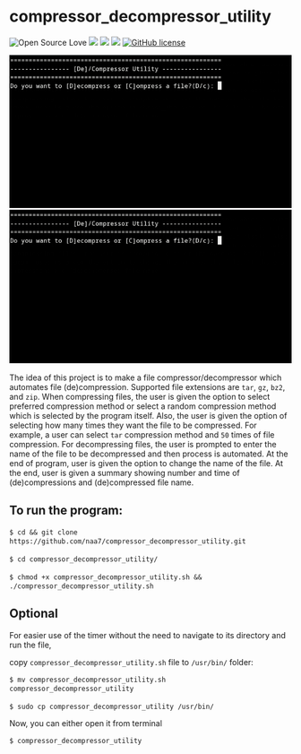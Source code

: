 # compressor_decompressor_utility

![Open Source Love](https://badges.frapsoft.com/os/v3/open-source.svg?v=103) <img src="https://cdn.rawgit.com/sindresorhus/awesome/d7305f38d29fed78fa85652e3a63e154dd8e8829/media/badge.svg"> <img src="https://img.shields.io/github/stars/naa7/compressor_decompressor_utility?style=social"> <img src="https://img.shields.io/github/repo-size/naa7/compressor_decompressor_utility"> [![GitHub license](https://img.shields.io/github/license/Naereen/StrapDown.js.svg)](https://github.com/naa7/compressor_decompressor_utility/LICENSE)

<img src="https://github.com/naa7/compressor_decompressor_utility/blob/main/file_compressor.gif">
<img src="https://github.com/naa7/compressor_decompressor_utility/blob/main/file_decompressor.gif"></br> 

The idea of this project is to make a file compressor/decompressor which automates file (de)compression. Supported file extensions
are `tar`, `gz`, `bz2`, and `zip`. When compressing files, the user is given the option to select preferred compression method or
select a random compression method which is selected by the program itself. Also, the user is given the option of selecting how many
times they want the file to be compressed. For example, a user can select `tar` compression method and `50` times of file compression.
For decompressing files, the user is prompted to enter the name of the file to be decompressed and then process is automated. At the end
of program, user is given the option to change the name of the file. At the end, user is given a summary showing number and time of 
(de)compressions and (de)compressed file name.

## To run the program:

    $ cd && git clone https://github.com/naa7/compressor_decompressor_utility.git

    $ cd compressor_decompressor_utility/

    $ chmod +x compressor_decompressor_utility.sh && ./compressor_decompressor_utility.sh

## Optional

For easier use of the timer without the need to navigate to its directory and run the file,

copy `compressor_decompressor_utility.sh` file to `/usr/bin/` folder:

    $ mv compressor_decompressor_utility.sh compressor_decompressor_utility    

    $ sudo cp compressor_decompressor_utility /usr/bin/

Now, you can either open it from terminal

    $ compressor_decompressor_utility
